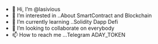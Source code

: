 - 👋 Hi, I’m @lasivious
- 👀 I’m interested in ..About SmartContract and Blockchain
- 🌱 I’m currently learning ..Solidity Dapp Defi 
- 💞️ I’m looking to collaborate on everybody
- 📫 How to reach me ...Telegram ADAY_TOKEN

<!---
lasivious/lasivious is a ✨ special ✨ repository because its `README.md` (this file) appears on your GitHub profile.
You can click the Preview link to take a look at your changes.
--->
